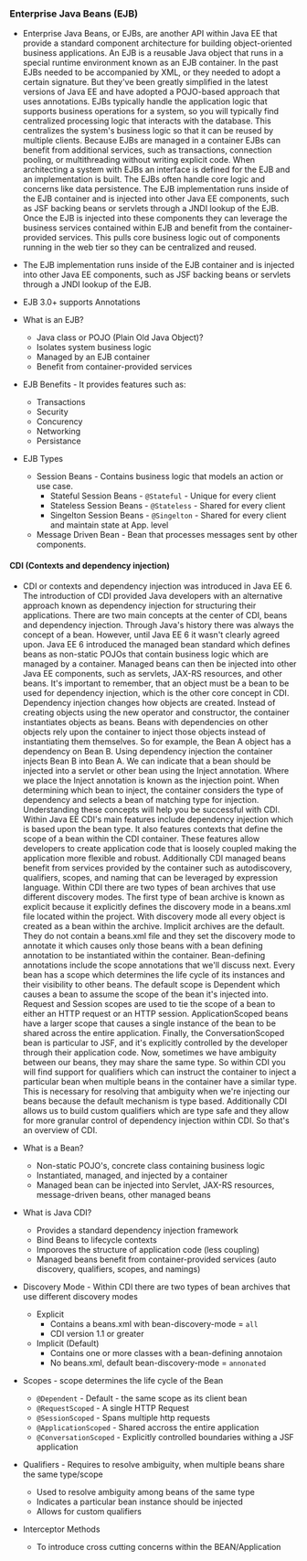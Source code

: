 ### Enterprise Java Beans (EJB)

- Enterprise Java Beans, or EJBs, are another API within Java EE that provide a standard component architecture for building object-oriented business applications. An EJB is a reusable Java object that runs in a special runtime environment known as an EJB container. In the past EJBs needed to be accompanied by XML, or they needed to adopt a certain signature. But they've been greatly simplified in the latest versions of Java EE and have adopted a POJO-based approach that uses annotations. EJBs typically handle the application logic that supports business operations for a system, so you will typically find centralized processing logic that interacts with the database. This centralizes the system's business logic so that it can be reused by multiple clients. Because EJBs are managed in a container EJBs can benefit from additional services, such as transactions, connection pooling, or multithreading without writing explicit code. When architecting a system with EJBs an interface is defined for the EJB and an implementation is built. The EJBs often handle core logic and concerns like data persistence. The EJB implementation runs inside of the EJB container and is injected into other Java EE components, such as JSF backing beans or servlets through a JNDI lookup of the EJB. Once the EJB is injected into these components they can leverage the business services contained within EJB and benefit from the container-provided services. This pulls core business logic out of components running in the web tier so they can be centralized and reused.

- The EJB implementation runs inside of the EJB container and is injected into other Java EE components, such as JSF backing beans or servlets through a JNDI lookup of the EJB.

- EJB 3.0+ supports Annotations

- What is an EJB?

  - Java class or POJO (Plain Old Java Object)?
  - Isolates system business logic
  - Managed by an EJB container
  - Benefit from container-provided services

- EJB Benefits - It provides features such as:

  - Transactions
  - Security
  - Concurency
  - Networking
  - Persistance

- EJB Types
  - Session Beans - Contains business logic that models an action or use case.
    - Stateful Session Beans - `@Stateful` - Unique for every client
    - Stateless Session Beans - `@Stateless` - Shared for every client
    - Singelton Session Beans - `@Singelton` - Shared for every client and maintain state at App. level
  - Message Driven Bean - Bean that processes messages sent by other components.

#### CDI (Contexts and dependency injection)

- CDI or contexts and dependency injection was introduced in Java EE 6. The introduction of CDI provided Java developers with an alternative approach known as dependency injection for structuring their applications. There are two main concepts at the center of CDI, beans and dependency injection. Through Java's history there was always the concept of a bean. However, until Java EE 6 it wasn't clearly agreed upon. Java EE 6 introduced the managed bean standard which defines beans as non-static POJOs that contain business logic which are managed by a container. Managed beans can then be injected into other Java EE components, such as servlets, JAX-RS resources, and other beans. It's important to remember, that an object must be a bean to be used for dependency injection, which is the other core concept in CDI. Dependency injection changes how objects are created. Instead of creating objects using the new operator and constructor, the container instantiates objects as beans. Beans with dependencies on other objects rely upon the container to inject those objects instead of instantiating them themselves. So for example, the Bean A object has a dependency on Bean B. Using dependency injection the container injects Bean B into Bean A. We can indicate that a bean should be injected into a servlet or other bean using the Inject annotation. Where we place the Inject annotation is known as the injection point. When determining which bean to inject, the container considers the type of dependency and selects a bean of matching type for injection. Understanding these concepts will help you be successful with CDI. Within Java EE CDI's main features include dependency injection which is based upon the bean type. It also features contexts that define the scope of a bean within the CDI container. These features allow developers to create application code that is loosely coupled making the application more flexible and robust. Additionally CDI managed beans benefit from services provided by the container such as autodiscovery, qualifiers, scopes, and naming that can be leveraged by expression language. Within CDI there are two types of bean archives that use different discovery modes. The first type of bean archive is known as explicit because it explicitly defines the discovery mode in a beans.xml file located within the project. With discovery mode all every object is created as a bean within the archive. Implicit archives are the default. They do not contain a beans.xml file and they set the discovery mode to annotate it which causes only those beans with a bean defining annotation to be instantiated within the container. Bean-defining annotations include the scope annotations that we'll discuss next. Every bean has a scope which determines the life cycle of its instances and their visibility to other beans. The default scope is Dependent which causes a bean to assume the scope of the bean it's injected into. Request and Session scopes are used to tie the scope of a bean to either an HTTP request or an HTTP session. ApplicationScoped beans have a larger scope that causes a single instance of the bean to be shared across the entire application. Finally, the ConversationScoped bean is particular to JSF, and it's explicitly controlled by the developer through their application code. Now, sometimes we have ambiguity between our beans, they may share the same type. So within CDI you will find support for qualifiers which can instruct the container to inject a particular bean when multiple beans in the container have a similar type. This is necessary for resolving that ambiguity when we're injecting our beans because the default mechanism is type based. Additionally CDI allows us to build custom qualifiers which are type safe and they allow for more granular control of dependency injection within CDI. So that's an overview of CDI.

- What is a Bean?

  - Non-static POJO's, concrete class containing business logic
  - Instantiated, managed, and injected by a container
  - Managed bean can be injected into Servlet, JAX-RS resources, message-driven beans, other managed beans

- What is Java CDI?
  - Provides a standard dependency injection framework
  - Bind Beans to lifecycle contexts
  - Imporoves the structure of application code (less coupling)
  - Managed beans benefit from container-provided services (auto discovery, qualifiers, scopes, and namings)
- Discovery Mode - Within CDI there are two types of bean archives that use different discovery modes

  - Explicit
    - Contains a beans.xml with bean-discovery-mode = `all`
    - CDI version 1.1 or greater
  - Implicit (Default)
    - Contains one or more classes with a bean-defining annotaion
    - No beans.xml, default bean-discovery-mode = `annonated`

- Scopes - scope determines the life cycle of the Bean

  - `@Dependent` - Default - the same scope as its client bean
  - `@RequestScoped` - A single HTTP Request
  - `@SessionScoped` - Spans multiple http requests
  - `@ApplicationScoped` - Shared accross the entire application
  - `@ConversationScoped` - Explicitly controlled boundaries withing a JSF application

- Qualifiers - Requires to resolve ambiguity, when multiple beans share the same type/scope

  - Used to resolve ambiguity among beans of the same type
  - Indicates a particular bean instance should be injected
  - Allows for custom qualifiers

- Interceptor Methods
  - To introduce cross cutting concerns within the BEAN/Application

